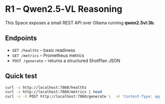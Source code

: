 # R1 – Qwen2.5‑VL Reasoning

This Space exposes a small REST API over Ollama running **qwen2.5vl:3b**.

## Endpoints
- `GET /healthz` – basic readiness
- `GET /metrics` – Prometheus metrics
- `POST /generate` – returns a structured ShotPlan JSON

## Quick test
```bash
curl -s http://localhost:7860/healthz
curl -s http://localhost:7860/metrics | head
curl -s -X POST http://localhost:7860/generate \  -H 'Content-Type: application/json' \  -d '{"prompt":"Describe this image","images":[],"options":{"max_tokens":256}}'
```
